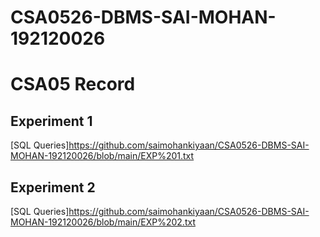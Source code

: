 # CSA0526-DBMS-SAI-MOHAN-192120026
# CSA05 Record
## Experiment 1
[SQL Queries]https://github.com/saimohankiyaan/CSA0526-DBMS-SAI-MOHAN-192120026/blob/main/EXP%201.txt

## Experiment 2
[SQL Queries]https://github.com/saimohankiyaan/CSA0526-DBMS-SAI-MOHAN-192120026/blob/main/EXP%202.txt
